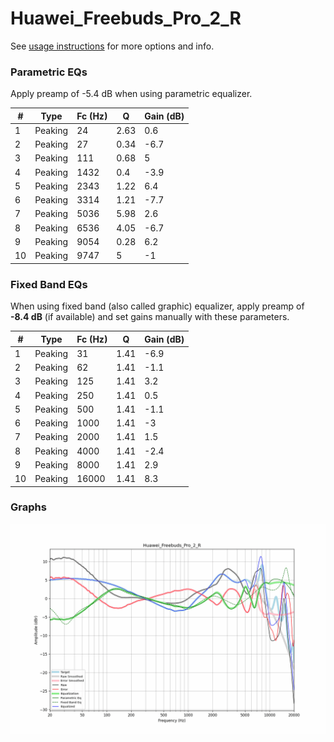 # Huawei_Freebuds_Pro_2_R
See [usage instructions](https://github.com/jaakkopasanen/AutoEq#usage) for more options and info.

### Parametric EQs
Apply preamp of -5.4 dB when using parametric equalizer.

|   # | Type    |   Fc (Hz) |    Q |   Gain (dB) |
|-----|---------|-----------|------|-------------|
|   1 | Peaking |        24 | 2.63 |         0.6 |
|   2 | Peaking |        27 | 0.34 |        -6.7 |
|   3 | Peaking |       111 | 0.68 |         5   |
|   4 | Peaking |      1432 | 0.4  |        -3.9 |
|   5 | Peaking |      2343 | 1.22 |         6.4 |
|   6 | Peaking |      3314 | 1.21 |        -7.7 |
|   7 | Peaking |      5036 | 5.98 |         2.6 |
|   8 | Peaking |      6536 | 4.05 |        -6.7 |
|   9 | Peaking |      9054 | 0.28 |         6.2 |
|  10 | Peaking |      9747 | 5    |        -1   |

### Fixed Band EQs
When using fixed band (also called graphic) equalizer, apply preamp of **-8.4 dB** (if available) and set gains manually with these parameters.

|   # | Type    |   Fc (Hz) |    Q |   Gain (dB) |
|-----|---------|-----------|------|-------------|
|   1 | Peaking |        31 | 1.41 |        -6.9 |
|   2 | Peaking |        62 | 1.41 |        -1.1 |
|   3 | Peaking |       125 | 1.41 |         3.2 |
|   4 | Peaking |       250 | 1.41 |         0.5 |
|   5 | Peaking |       500 | 1.41 |        -1.1 |
|   6 | Peaking |      1000 | 1.41 |        -3   |
|   7 | Peaking |      2000 | 1.41 |         1.5 |
|   8 | Peaking |      4000 | 1.41 |        -2.4 |
|   9 | Peaking |      8000 | 1.41 |         2.9 |
|  10 | Peaking |     16000 | 1.41 |         8.3 |

### Graphs
![](./Huawei_Freebuds_Pro_2_R.png)
